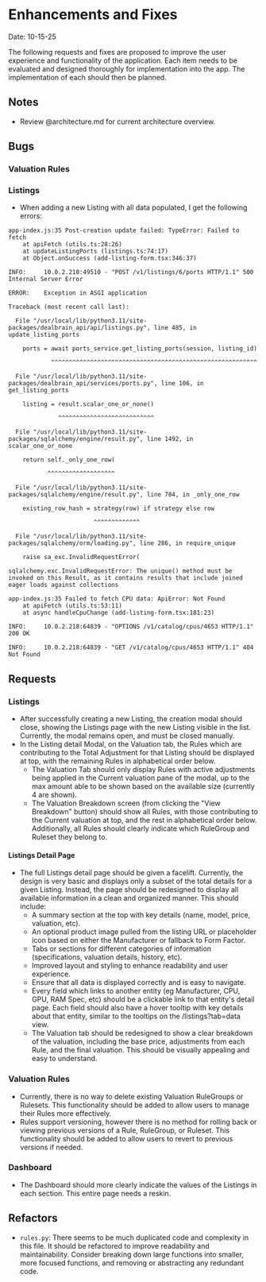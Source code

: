# Enhancements and Fixes

Date: 10-15-25

The following requests and fixes are proposed to improve the user experience and functionality of the application. Each item needs to be evaluated and designed thoroughly for implementation into the app. The implementation of each should then be planned.

## Notes

- Review @architecture.md for current architecture overview.

## Bugs

### Valuation Rules



### Listings

- When adding a new Listing with all data populated, I get the following errors:

```log
app-index.js:35 Post-creation update failed: TypeError: Failed to fetch
    at apiFetch (utils.ts:28:26)
    at updateListingPorts (listings.ts:74:17)
    at Object.onSuccess (add-listing-form.tsx:346:37)
```

```log
INFO:     10.0.2.218:49510 - "POST /v1/listings/6/ports HTTP/1.1" 500 Internal Server Error

ERROR:    Exception in ASGI application

Traceback (most recent call last):

  File "/usr/local/lib/python3.11/site-packages/dealbrain_api/api/listings.py", line 485, in update_listing_ports

    ports = await ports_service.get_listing_ports(session, listing_id)

            ^^^^^^^^^^^^^^^^^^^^^^^^^^^^^^^^^^^^^^^^^^^^^^^^^^^^^^^^^^

  File "/usr/local/lib/python3.11/site-packages/dealbrain_api/services/ports.py", line 106, in get_listing_ports

    listing = result.scalar_one_or_none()

              ^^^^^^^^^^^^^^^^^^^^^^^^^^^

  File "/usr/local/lib/python3.11/site-packages/sqlalchemy/engine/result.py", line 1492, in scalar_one_or_none

    return self._only_one_row(

           ^^^^^^^^^^^^^^^^^^^

  File "/usr/local/lib/python3.11/site-packages/sqlalchemy/engine/result.py", line 784, in _only_one_row

    existing_row_hash = strategy(row) if strategy else row

                        ^^^^^^^^^^^^^

  File "/usr/local/lib/python3.11/site-packages/sqlalchemy/orm/loading.py", line 286, in require_unique

    raise sa_exc.InvalidRequestError(

sqlalchemy.exc.InvalidRequestError: The unique() method must be invoked on this Result, as it contains results that include joined eager loads against collections
```

```log
app-index.js:35 Failed to fetch CPU data: ApiError: Not Found
    at apiFetch (utils.ts:53:11)
    at async handleCpuChange (add-listing-form.tsx:181:23)
```

```log
INFO:     10.0.2.218:64839 - "OPTIONS /v1/catalog/cpus/4653 HTTP/1.1" 200 OK

INFO:     10.0.2.218:64839 - "GET /v1/catalog/cpus/4653 HTTP/1.1" 404 Not Found
```


## Requests

### Listings

- After successfully creating a new Listing, the creation modal should close, showing the Listings page with the new Listing visible in the list. Currently, the modal remains open, and must be closed manually.
- In the Listing detail Modal, on the Valuation tab, the Rules which are contributing to the Total Adjustment for that Listing should be displayed at top, with the remaining Rules in alphabetical order below.
    - The Valuation Tab should only display Rules with active adjustments being applied in the Current valuation pane of the modal, up to the max amount able to be shown based on the available size (currently 4 are shown).
    - The Valuation Breakdown screen (from clicking the "View Breakdown" button) should show all Rules, with those contributing to the Current valuation at top, and the rest in alphabetical order below. Additionally, all Rules should clearly indicate which RuleGroup and Ruleset they belong to.

#### Listings Detail Page

- The full Listings detail page should be given a facelift. Currently, the design is very basic and displays only a subset of the total details for a given Listing. Instead, the page should be redesigned to display all available information in a clean and organized manner. This should include:
    - A summary section at the top with key details (name, model, price, valuation, etc).
    - An optional product image pulled from the listing URL or placeholder icon based on either the Manufacturer or fallback to Form Factor.
    - Tabs or sections for different categories of information (specifications, valuation details, history, etc).
    - Improved layout and styling to enhance readability and user experience.
    - Ensure that all data is displayed correctly and is easy to navigate.
    - Every field which links to another entity (eg Manufacturer, CPU, GPU, RAM Spec, etc) should be a clickable link to that entity's detail page. Each field should also have a hover tooltip with key details about that entity, similar to the tooltips on the /listings?tab=data view.
    - The Valuation tab should be redesigned to show a clear breakdown of the valuation, including the base price, adjustments from each Rule, and the final valuation. This should be visually appealing and easy to understand.

### Valuation Rules

- Currently, there is no way to delete existing Valuation RuleGroups or Rulesets. This functionality should be added to allow users to manage their Rules more effectively.
- Rules support versioning, however there is no method for rolling back or viewing previous versions of a Rule, RuleGroup, or Ruleset. This functionality should be added to allow users to revert to previous versions if needed.

### Dashboard

- The Dashboard should more clearly indicate the values of the Listings in each section. This entire page needs a reskin.

## Refactors

- `rules.py`: There seems to be much duplicated code and complexity in this file. It should be refactored to improve readability and maintainability. Consider breaking down large functions into smaller, more focused functions, and removing or abstracting any redundant code.
